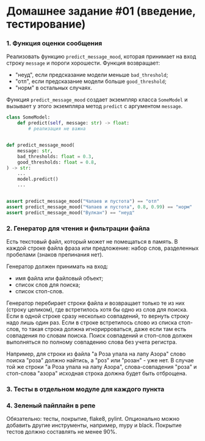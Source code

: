 # Домашнее задание #01 (введение, тестирование)

### 1. Функция оценки сообщения
Реализовать функцию `predict_message_mood`, которая принимает на вход строку `message` и пороги хорошести.
Функция возвращает:
- "неуд", если предсказание модели меньше `bad_threshold`;
- "отл", если предсказание модели больше `good_threshold`;
- "норм" в остальных случаях.

Функция `predict_message_mood` создает экземпляр класса `SomeModel` и вызывает у этого экземпляра метод `predict` с аргументом `message`.

```py
class SomeModel:
    def predict(self, message: str) -> float:
        # реализация не важна


def predict_message_mood(
    message: str,
    bad_thresholds: float = 0.3,
    good_thresholds: float = 0.8,
) -> str:
    ...
    model.predict()
    ...


assert predict_message_mood("Чапаев и пустота") == "отл"
assert predict_message_mood("Чапаев и пустота", 0.8, 0.99) == "норм"
assert predict_message_mood("Вулкан") == "неуд"
```

### 2. Генератор для чтения и фильтрации файла
Есть текстовый файл, который может не помещаться в память.
В каждой строке файла фраза или предложение: набор слов, разделенных пробелами (знаков препинания нет).

Генератор должен принимать на вход:
- имя файла или файловый объект;
- список слов для поиска;
- список стоп-слов.

Генератор перебирает строки файла и возвращает только те из них (строку целиком), где встретилось хотя бы одно из слов для поиска.
Если в одной строке сразу несколько совпадений, то вернуть строку надо лишь один раз.
Если в строке встретилось слово из списка стоп-слов, то такая строка должна игнорирроваться, даже если там есть совпадения по словам поиска.
Поиск совпадений и стоп-слов должен выполняться по полному совпадению слова без учета регистра.

Например, для строки из файла "а Роза упала на лапу Азора" слово поиска "роза" должно найтись, а "роз" или "розан" - уже нет.
В случае той же строки "а Роза упала на лапу Азора", слова-совпадения "роза" и стоп-слова "азора" исходная строка должна будет быть отброщена.

### 3. Тесты в отдельном модуле для каждого пункта

### 4. Зеленый пайплайн в репе
Обязательно: тесты, покрытие, flake8, pylint.
Опционально можно добавить другие инструменты, например, mypy и black.
Покрытие тестов должно составлять не менее 90%.
